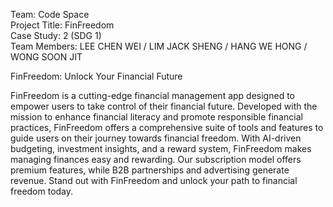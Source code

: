 Team: Code Space<br>
Project Title: FinFreedom<br>
Case Study: 2 (SDG 1)<br>
Team Members: LEE CHEN WEI / LIM JACK SHENG / HANG WE HONG / WONG SOON JIT<br>

FinFreedom: Unlock Your Financial Future

FinFreedom is a cutting-edge financial management app designed to empower users to take control of their financial future. 
Developed with the mission to enhance financial literacy and promote responsible financial practices, 
FinFreedom offers a comprehensive suite of tools and features to guide users on their journey towards financial freedom. 
With AI-driven budgeting, investment insights, and a reward system, FinFreedom makes managing finances easy and rewarding. Our subscription model offers premium features, while B2B partnerships and advertising generate revenue. Stand out with FinFreedom and unlock your path to financial freedom today. 
